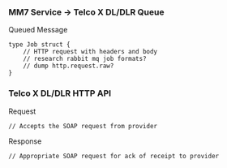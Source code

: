 ### MM7 Service -> Telco X DL/DLR Queue

Queued Message
```
type Job struct {
	// HTTP request with headers and body
	// research rabbit mq job formats?
	// dump http.request.raw?
}
```

### Telco X DL/DLR HTTP API

Request
```
// Accepts the SOAP request from provider
```

Response
```
// Appropriate SOAP request for ack of receipt to provider
```
